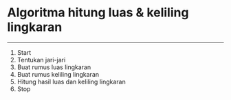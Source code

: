 # Algoritma hitung luas & keliling lingkaran

---

1. Start
2. Tentukan jari-jari
3. Buat rumus luas lingkaran
4. Buat rumus keliling lingkaran
5. Hitung hasil luas dan keliling lingkaran
6. Stop
